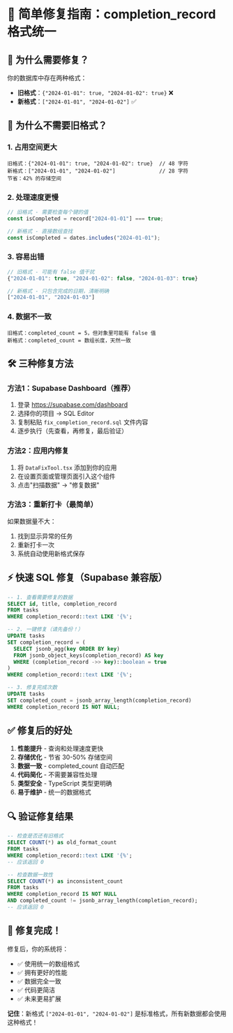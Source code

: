# 🔧 简单修复指南：completion_record 格式统一

## 🚨 为什么需要修复？

你的数据库中存在两种格式：
- **旧格式**：`{"2024-01-01": true, "2024-01-02": true}` ❌
- **新格式**：`["2024-01-01", "2024-01-02"]` ✅

## 🎯 为什么不需要旧格式？

### 1. **占用空间更大**
```
旧格式：{"2024-01-01": true, "2024-01-02": true}  // 48 字符
新格式：["2024-01-01", "2024-01-02"]              // 28 字符
节省：42% 的存储空间
```

### 2. **处理速度更慢**
```javascript
// 旧格式 - 需要检查每个键的值
const isCompleted = record["2024-01-01"] === true;

// 新格式 - 直接数组查找
const isCompleted = dates.includes("2024-01-01");
```

### 3. **容易出错**
```javascript
// 旧格式 - 可能有 false 值干扰
{"2024-01-01": true, "2024-01-02": false, "2024-01-03": true}

// 新格式 - 只包含完成的日期，清晰明确
["2024-01-01", "2024-01-03"]
```

### 4. **数据不一致**
```
旧格式：completed_count = 5，但对象里可能有 false 值
新格式：completed_count = 数组长度，天然一致
```

## 🛠️ 三种修复方法

### 方法1：Supabase Dashboard（推荐）

1. 登录 https://supabase.com/dashboard
2. 选择你的项目 → SQL Editor
3. 复制粘贴 `fix_completion_record.sql` 文件内容
4. 逐步执行（先查看，再修复，最后验证）

### 方法2：应用内修复

1. 将 `DataFixTool.tsx` 添加到你的应用
2. 在设置页面或管理页面引入这个组件
3. 点击"扫描数据" → "修复数据"

### 方法3：重新打卡（最简单）

如果数据量不大：
1. 找到显示异常的任务
2. 重新打卡一次
3. 系统自动使用新格式保存

## ⚡ 快速 SQL 修复（Supabase 兼容版）

```sql
-- 1. 查看需要修复的数据
SELECT id, title, completion_record 
FROM tasks 
WHERE completion_record::text LIKE '{%';

-- 2. 一键修复（请先备份！）
UPDATE tasks 
SET completion_record = (
  SELECT jsonb_agg(key ORDER BY key)
  FROM jsonb_object_keys(completion_record) AS key
  WHERE (completion_record ->> key)::boolean = true
)
WHERE completion_record::text LIKE '{%';

-- 3. 修复完成次数
UPDATE tasks 
SET completed_count = jsonb_array_length(completion_record)
WHERE completion_record IS NOT NULL;
```

## ✅ 修复后的好处

1. **性能提升** - 查询和处理速度更快
2. **存储优化** - 节省 30-50% 存储空间  
3. **数据一致** - completed_count 自动匹配
4. **代码简化** - 不需要兼容性处理
5. **类型安全** - TypeScript 类型更明确
6. **易于维护** - 统一的数据格式

## 🔍 验证修复结果

```sql
-- 检查是否还有旧格式
SELECT COUNT(*) as old_format_count 
FROM tasks 
WHERE completion_record::text LIKE '{%';
-- 应该返回 0

-- 检查数据一致性
SELECT COUNT(*) as inconsistent_count
FROM tasks 
WHERE completion_record IS NOT NULL
AND completed_count != jsonb_array_length(completion_record);
-- 应该返回 0
```

## 🎉 修复完成！

修复后，你的系统将：
- ✅ 使用统一的数组格式
- ✅ 拥有更好的性能
- ✅ 数据完全一致
- ✅ 代码更简洁
- ✅ 未来更易扩展

**记住**：新格式 `["2024-01-01", "2024-01-02"]` 是标准格式，所有新数据都会使用这种格式！

